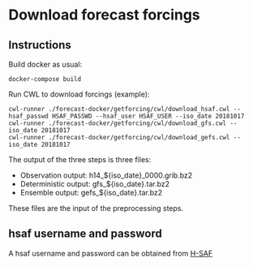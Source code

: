 # Download forecast forcings #

## Instructions ##

Build docker as usual:
```
docker-compose build
```

Run CWL to download forcings (example):
```
cwl-runner ./forecast-docker/getforcing/cwl/download_hsaf.cwl --hsaf_passwd HSAF_PASSWD --hsaf_user HSAF_USER --iso_date 20181017
cwl-runner ./forecast-docker/getforcing/cwl/download_gfs.cwl --iso_date 20181017 
cwl-runner ./forecast-docker/getforcing/cwl/download_gefs.cwl --iso_date 20181017
```
The output of the three steps is three files:
* Observation output: h14_${iso_date}_0000.grib.bz2
* Deterministic output: gfs_${iso_date}.tar.bz2
* Ensemble output: gefs_${iso_date}.tar.bz2

These files are the input of the preprocessing steps.

## hsaf username and password ##

A hsaf username and password can be obtained from [H-SAF](http://hsaf.meteoam.it])
